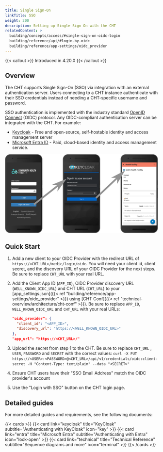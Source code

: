 ```yaml
---
title: Single Sign-On
linkTitle: SSO
weight: 200
description: Setting up Single Sign On with the CHT
relatedContent: >
  building/concepts/access/#single-sign-on-oidc-login
  building/reference/api/#login-by-oidc
  building/reference/app-settings/oidc_provider
---
```


{{< callout >}}
Introduced in 4.20.0
{{< /callout >}}

## Overview

The CHT supports Single Sign-On (SSO) via integration with an external authentication server. Users connecting to a CHT instance authenticate with their SSO credentials instead of needing a CHT-specific username and password.
 
SSO authentication is implemented with the industry standard [OpenID Connect](https://openid.net/) (OIDC) protocol. Any OIDC-compliant authentication server can be integrated with the CHT. For example:

- [Keycloak](https://www.keycloak.org/) - Free and open-source, self-hostable identity and access management server
- [Microsoft Entra ID](https://learn.microsoft.com/en-us/entra/fundamentals/what-is-entra) - Paid, cloud-based identity and access management service.

![sso-login-flow.svg](sso-login-flow.svg)

## Quick Start

1. Add a new client to your OIDC Provider with the redirect URL of `https://<CHT_URL>/medic/login/oidc`. You will need your client id, client secret, and the discovery URL of your OIDC Provider for the next steps. Be sure to replace `CHT_URL` with your real URL.
2. Add the Client App ID (`APP_ID`), OIDC Provider discovery URL (`WELL_KNOWN_OIDC_URL`) and CHT URL (`CHT_URL`) to your [app_settings.json]({{< ref "building/reference/app-settings/oidc_provider" >}}) using [CHT Conf]({{< ref "technical-overview/architecture/cht-conf" >}}). Be sure to replace `APP_ID`, `WELL_KNOWN_OIDC_URL` and `CHT_URL` with your real URLs:

    ```json
    "oidc_provider": {
      "client_id": "<APP_ID>",
      "discovery_url": "https://<WELL_KNOWN_OIDC_URL>"
    },
    "app_url": "https://<CHT_URL>/"
    ```
3. Upload the secret from step 1 to the CHT. Be sure to replace `CHT_URL` , `USER`,  `PASSWORD` and `SECRET` with the correct values: `curl -X PUT https://<USER>:<PASSWORD>@<CHT_URL>/api/v1/credentials/oidc:client-secret -H "Content-Type: text/plain" --data "<SECRET>"`
4. Ensure CHT users have their "SSO Email Address" match the OIDC provider's account 
5. Use the "Login with SSO" button on the CHT login page.

## Detailed guides 

For more detailed guides and requirements, see the following documents:

{{< cards >}}
  {{< card link="keycloak" title="KeyCloak" subtitle="Authenticating with KeyCloak" icon="key" >}}
  {{< card link="entra" title="Microsoft Entra" subtitle="Authenticating with Entra" icon="lock-open" >}}
  {{< card link="technical" title="Technical Reference" subtitle="Sequence diagrams and more" icon="terminal" >}}
{{< /cards >}}
